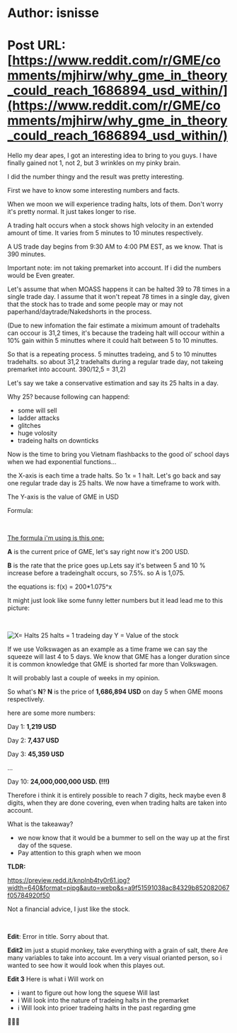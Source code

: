 # Author: isnisse
# Post URL: [https://www.reddit.com/r/GME/comments/mjhirw/why_gme_in_theory_could_reach_1686894_usd_within/](https://www.reddit.com/r/GME/comments/mjhirw/why_gme_in_theory_could_reach_1686894_usd_within/)


Hello my dear apes, I got an interesting idea to bring to you guys. I have finally gained not 1, not 2, but 3 wrinkles on my pinky brain.

I did the number thingy and the result was pretty interesting.

First we have to know some interesting numbers and facts.

When we moon we will experience trading halts, lots of them. Don't worry it's pretty normal. It just takes longer to rise.

A trading halt occurs when a stock shows high velocity in an extended amount of time. It varies from 5 minutes to 10 minutes respectively.

A US trade day begins from 9:30 AM to 4:00 PM EST, as we know. That is 390 minutes.

Important note: im not taking premarket into account. If i did the numbers would be Even greater. 

Let's assume that when MOASS happens it can be halted 39 to 78 times in a single trade day. I assume that it won't repeat 78 times in a single day, given that the stock has to trade and some people may or may not paperhand/daytrade/Nakedshorts in the process.

(Due to new infomation the fair estimate a miximum amount of tradehalts can occour is 31,2 times, it's because the tradeing halt will occour within a 10% gain within 5 minuttes where it could halt between 5 to 10 minuttes.

So that is a repeating process. 5 minuttes tradeing, and 5 to 10 minuttes tradehalts. so about 31,2 tradehalts during a regular trade day, not takeing premarket into account. 390/12,5 = 31,2)

Let's say we take a conservative estimation and say its 25 halts in a day.

Why 25? because following can happend:
* some will sell
* ladder attacks
* glitches
* huge volosity
* tradeing halts on downticks

Now is the time to bring you Vietnam flashbacks to the good ol’ school days when we had exponential functions…

the X-axis is each time a trade halts. So 1x = 1 halt. Let's go back and say one regular trade day is 25 halts. We now have a timeframe to work with.

The Y-axis is the value of GME in USD

Formula:

&#x200B;

[The formula  i'm using is this one:](https://preview.redd.it/54sbuqn8y0r61.png?width=110&format=png&auto=webp&s=8191defc5e8a50ba255c2a240566cc0303dacca9)

**A** is the current price of GME, let's say right now it's 200 USD.

**B** is the rate that the price goes up.Lets say it's between 5 and 10 % increase before a tradeinghalt occurs, so 7.5%. so A is 1,075.

the equations is: f(x) = 200*1.075^x


It might just look like some funny letter numbers but it lead lead me to this picture:

&#x200B;

![X= Halts 25 halts = 1 tradeing day       Y = Value of the stock](https://preview.redd.it/yd6qnt5fy0r61.png?width=1048&format=png&auto=webp&s=2b66adf0a60e3aa734433f283ca73fa8cdc02a4a)

If we use Volkswagen as an example as a time frame we can say the squeeze will last 4 to 5 days. We know that GME has a longer duration since it is common knowledge that GME is shorted far more than Volkswagen.

It will probably last a couple of weeks in my opinion.

So what's **N**? **N** is the price of **1,686,894 USD** on day 5 when GME moons respectively.

here are some more numbers:

Day 1: **1,219 USD**

Day 2: **7,437 USD**

Day 3: **45,359 USD**

...

Day 10:  **24,000,000,000  USD. (!!!)**

Therefore i think it is entirely possible to reach 7 digits, heck maybe even 8 digits, when they are done covering, even when trading halts are taken into account.


What is the takeaway? 

- we now know that it would be a bummer to sell on the way up at the first day of the squese. 
- Pay attention to this graph when we moon

**TLDR:**

https://preview.redd.it/knplnb4ty0r61.jpg?width=640&format=pjpg&auto=webp&s=a9f51591038ac84329b852082067f05784920f50

Not a financial advice, I just like the stock.

&#x200B;

**Edit**: Error in title. Sorry about that.

**Edit2** im just a stupid monkey, take everything with a grain of salt, there Are many variables to take into account. Im a very visual orianted person, so i wanted to see how it would look when this playes out.

**Edit 3** Here is what i Will work on

- i want to figure out how long the squese Will last
- i Will look into the nature of tradeing halts in the premarket
- i Will look into prioer tradeing halts in the past regarding gme


🚀🚀🚀
